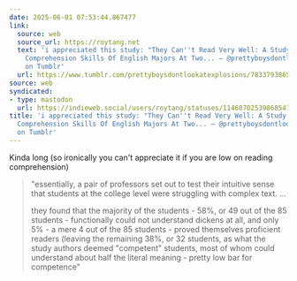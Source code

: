 ```yaml
---
date: 2025-06-01 07:53:44.867477
link:
  source: web
  source_url: https://roytang.net
  text: 'i appreciated this study: "They Can''t Read Very Well: A Study of the Reading
    Comprehension Skills Of English Majors At Two... – @prettyboysdontlookatexplosions
    on Tumblr'
  url: https://www.tumblr.com/prettyboysdontlookatexplosions/783379386552516608/i-appreciated-this-study-they-cant-read-very
source: web
syndicated:
- type: mastodon
  url: https://indieweb.social/users/roytang/statuses/114607025398685417
title: 'i appreciated this study: "They Can''t Read Very Well: A Study of the Reading
  Comprehension Skills Of English Majors At Two... – @prettyboysdontlookatexplosions
  on Tumblr'
---
```


Kinda long (so ironically you can't appreciate it if you are low on reading comprehension) 
<!--sep-->
> "essentially, a pair of professors set out to test their intuitive sense that students at the college level were struggling with complex text. ... 
> 
> they found that the majority of the students - 58%, or 49 out of the 85 students - functionally could not understand dickens at all, and only 5% - a mere 4 out of the 85 students - proved themselves proficient readers (leaving the remaining 38%, or 32 students, as what the study authors deemed "competent" students, most of whom could understand about half the literal meaning - pretty low bar for competence"